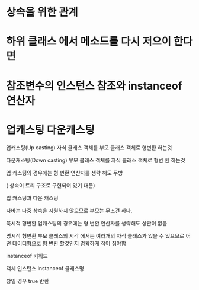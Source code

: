 # 상속을 위한 관계
# 하위 클래스 에서 메소드를 다시 저으이 한다면
# 참조변수의 인스턴스 참조와 instanceof 연산자


# 업캐스팅 다운캐스팅

업캐스팅(Up casting) 
    자식 클래스 객체를 부모 클래스 객체로 형변환 하는것

다운캐스팅(Down casting)
    부모 클래스 객체를 자식 클래스 객체로 형변 환 하는것

업 캐스팅의 경우에는 형 변환 연산자를  생략 해도 무방 


( 상속이 트리 구조로 구현되어 있기 대문)

업 캐스팅과
다운 캐스팅


자바는 다중 상속을 지원하지 않으므로 부모는 무조건 하나.

묵시적 형변환
    업캐스팅의 경우에는 형 변환 연산자를 생략해도 상관이 없음

명시적 형변환
    부모 클래스의 시각 에서는 여러개의 자식 클래스가 있을 수 있으므로  어떤 데이터형으로 형 변환 할것인지 명확하게 적어 줘야함


instanceof 키워드

객체 인스턴스 instanceof 클래스명 

참일 경우 true 반환 
